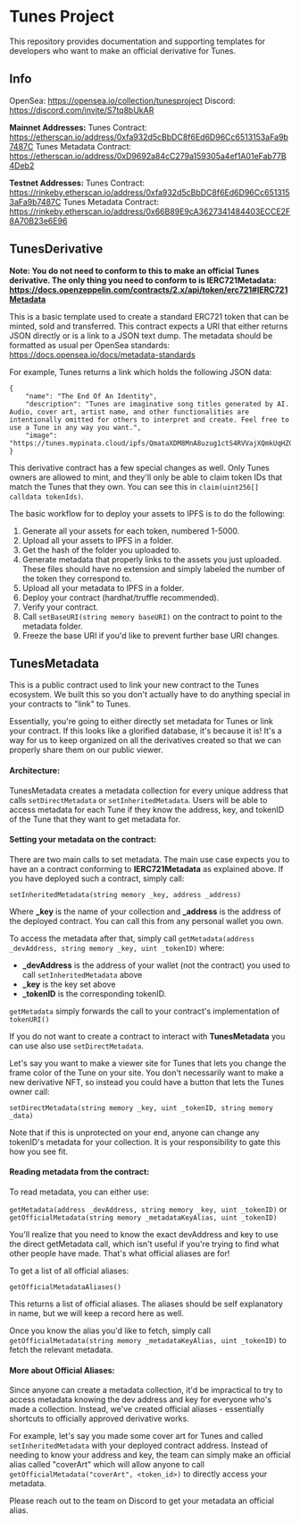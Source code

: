 # Tunes Project

This repository provides documentation and supporting templates for developers who want to make an official derivative for Tunes.

## Info
OpenSea: https://opensea.io/collection/tunesproject
Discord: https://discord.com/invite/S7tq8bUkAR

**Mainnet Addresses:**
Tunes Contract: https://etherscan.io/address/0xfa932d5cBbDC8f6Ed6D96Cc6513153aFa9b7487C
Tunes Metadata Contract: https://etherscan.io/address/0xD9692a84cC279a159305a4ef1A01eFab77B4Deb2

**Testnet Addresses:**
Tunes Contract: https://rinkeby.etherscan.io/address/0xfa932d5cBbDC8f6Ed6D96Cc6513153aFa9b7487C
Tunes Metadata Contract: https://rinkeby.etherscan.io/address/0x66B89E9cA3627341484403ECCE2F8A70B23e6E96

## TunesDerivative

**Note: You do not need to conform to this to make an official Tunes derivative. The only thing you need to conform to is IERC721Metadata: https://docs.openzeppelin.com/contracts/2.x/api/token/erc721#IERC721Metadata**

This is a basic template used to create a standard ERC721 token that can be minted, sold and transferred. This contract expects a URI that either returns JSON directly or is a link to a JSON text dump. The metadata should be formatted as usual per OpenSea standards: https://docs.opensea.io/docs/metadata-standards

For example, Tunes returns a link which holds the following JSON data:
```
{
    "name": "The End Of An Identity", 
    "description": "Tunes are imaginative song titles generated by AI. Audio, cover art, artist name, and other functionalities are intentionally omitted for others to interpret and create. Feel free to use a Tune in any way you want.", 
    "image": "https://tunes.mypinata.cloud/ipfs/QmataXDM8MnA8uzug1ctS4RVVajXQmkUqHZGdcvVje4msN/1.png"
}
```

This derivative contract has a few special changes as well. Only Tunes owners are allowed to mint, and they'll only be able to claim token IDs that match the Tunes that they own. You can see this in `claim(uint256[] calldata tokenIds)`.

The basic workflow for to deploy your assets to IPFS is to do the following:

1. Generate all your assets for each token, numbered 1-5000.
2. Upload all your assets to IPFS in a folder.
3. Get the hash of the folder you uploaded to.
4. Generate metadata that properly links to the assets you just uploaded. These files should have no extension and simply labeled the number of the token they correspond to.
5. Upload all your metadata to IPFS in a folder.
6. Deploy your contract (hardhat/truffle recommended).
7. Verify your contract.
6. Call `setBaseURI(string memory baseURI)` on the contract to point to the metadata folder.
7. Freeze the base URI if you'd like to prevent further base URI changes.

## TunesMetadata

This is a public contract used to link your new contract to the Tunes ecosystem. We built this so you don't actually have to do anything special in your contracts to "link" to Tunes. 

Essentially, you're going to either directly set metadata for Tunes or link your contract. If this looks like a glorified database, it's because it is! It's a way for us to keep organized on all the derivatives created so that we can properly share them on our public viewer.

#### Architecture:

TunesMetadata creates a metadata collection for every unique address that calls `setDirectMetadata` or `setInheritedMetadata`. Users will be able to access metadata for each Tune if they know the address, key, and tokenID of the Tune that they want to get metadata for.

#### Setting your metadata on the contract:

There are two main calls to set metadata. The main use case expects you to have an a contract conforming to **IERC721Metadata** as explained above. If you have deployed such a contract, simply call:

`setInheritedMetadata(string memory _key, address _address)`

Where **_key** is the name of your collection and **_address** is the address of the deployed contract. You can call this from any personal wallet you own.

To access the metadata after that, simply call `getMetadata(address _devAddress, string memory _key, uint _tokenID)` where:

- **_devAddress** is the address of your wallet (not the contract) you used to call `setInheritedMetadata` above
- **_key** is the key set above
- **_tokenID** is the corresponding tokenID.

`getMetadata` simply forwards the call to your contract's implementation of `tokenURI()`

If you do not want to create a contract to interact with **TunesMetadata** you can use also use `setDirectMetadata`.

Let's say you want to make a viewer site for Tunes that lets you change the frame color of the Tune on your site. You don't necessarily want to make a new derivative NFT, so instead you could have a button that lets the Tunes owner call:

`setDirectMetadata(string memory _key, uint _tokenID, string memory _data)`

Note that if this is unprotected on your end, anyone can change any tokenID's metadata for your collection. It is your responsibility to gate this how you see fit.


#### Reading metadata from the contract:

To read metadata, you can either use: 

`getMetadata(address _devAddress, string memory _key, uint _tokenID)` 
or 
`getOfficialMetadata(string memory _metadataKeyAlias, uint _tokenID)`

You'll realize that you need to know the exact devAddress and key to use the direct getMetadata call, which isn't useful if you're trying to find what other people have made. That's what official aliases are for!

To get a list of all official aliases:

`getOfficialMetadataAliases()`

This returns a list of official aliases. The aliases should be self explanatory in name, but we will keep a record here as well.

Once you know the alias you'd like to fetch, simply call `getOfficialMetadata(string memory _metadataKeyAlias, uint _tokenID)` to fetch the relevant metadata.

#### More about Official Aliases:

Since anyone can create a metadata collection, it'd be impractical to try to access metadata knowing the dev address and key for everyone who's made a collection. Instead, we've created official aliases - essentially shortcuts to officially approved derivative works.

For example, let's say you made some cover art for Tunes and called `setInheritedMetadata` with your deployed contract address. Instead of needing to know your address and key, the team can simply make an official alias called "coverArt" which will allow anyone to call `getOfficialMetadata("coverArt", <token_id>)` to directly access your metadata.

Please reach out to the team on Discord to get your metadata an official alias. 


